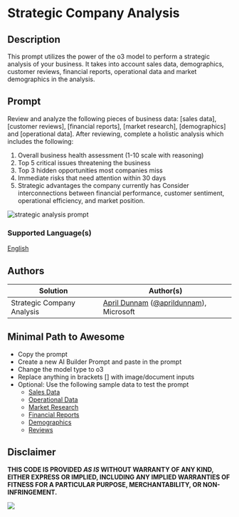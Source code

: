 # Strategic Company Analysis

## Description

This prompt utilizes the power of the o3 model to perform a strategic analysis of your business. It takes into account sales data, demographics, customer reviews, financial reports, operational data and market demographics in the analysis.

## Prompt

Review and analyze the following pieces of business data: [sales data], [customer reviews], [financial reports], [market research], [demographics] and [operational data].
After reviewing, complete a holistic analysis which includes the following:

1. Overall business health assessment (1-10 scale with reasoning)
2. Top 5 critical issues threatening the business
3. Top 3 hidden opportunities most companies miss
4. Immediate risks that need attention within 30 days
5. Strategic advantages the company currently has
Consider interconnections between financial performance, customer sentiment, operational efficiency, and market position.

![strategic analysis prompt](./assets/images/preview.png)

### Supported Language(s)

[English](./en-us/prompt.md)

## Authors

Solution|Author(s)
--------|---------
Strategic Company Analysis | [April Dunnam](https://github.com/aprildunnam) ([@aprildunnam](https://twitter.com/aprildunnam)), Microsoft

## Minimal Path to Awesome

* Copy the prompt
* Create a new AI Builder Prompt and paste in the prompt
* Change the model type to o3
* Replace anything in brackets [] with image/document inputs
* Optional: Use the following sample data to test the prompt
    * [Sales Data](./assets/salesdata.pdf)
    * [Operational Data](./assets/operationaldata.pdf)
    * [Market Research](./assets/market_research.pdf)
    * [Financial Reports](./assets/financial_reports.pdf)
    * [Demographics](./assets/demographicsdata.pdf)
    * [Reviews](./assets/feedback.pdf)

## Disclaimer

**THIS CODE IS PROVIDED *AS IS* WITHOUT WARRANTY OF ANY KIND, EITHER EXPRESS OR IMPLIED, INCLUDING ANY IMPLIED WARRANTIES OF FITNESS FOR A PARTICULAR PURPOSE, MERCHANTABILITY, OR NON-INFRINGEMENT.**

<img src="https://m365-visitor-stats.azurewebsites.net/powerplatform-prompts/samples/ai-builder/smart-goal-setting" aria-hidden="true" />

